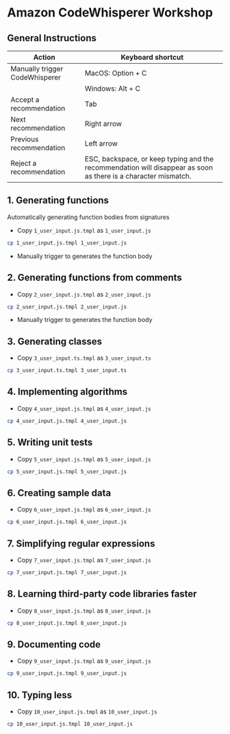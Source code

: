 # Amazon CodeWhisperer Workshop

## General Instructions
|Action	|Keyboard shortcut|
|-------|-----------------|
|Manually trigger CodeWhisperer|MacOS: Option + C|
||Windows: Alt + C|
|Accept a recommendation|Tab|
|Next recommendation|Right arrow|
|Previous recommendation|Left arrow|
|Reject a recommendation|ESC, backspace, or keep typing and the recommendation will disappear as soon as there is a character mismatch.|

## 1. Generating functions
Automatically generating function bodies from signatures

- Copy `1_user_input.js.tmpl` as `1_user_input.js`
```bash
cp 1_user_input.js.tmpl 1_user_input.js
```
- Manually trigger to generates the function body 

## 2. Generating functions from comments

- Copy `2_user_input.js.tmpl` as `2_user_input.js`
```bash
cp 2_user_input.js.tmpl 2_user_input.js
```
- Manually trigger to generates the function body 

## 3. Generating classes
- Copy `3_user_input.ts.tmpl` as `3_user_input.ts`
```bash
cp 3_user_input.ts.tmpl 3_user_input.ts
```

## 4. Implementing algorithms
- Copy `4_user_input.js.tmpl` as `4_user_input.js`
```bash
cp 4_user_input.js.tmpl 4_user_input.js
```

## 5. Writing unit tests
- Copy `5_user_input.js.tmpl` as `5_user_input.js`
```bash
cp 5_user_input.js.tmpl 5_user_input.js
```

## 6. Creating sample data
- Copy `6_user_input.js.tmpl` as `6_user_input.js`
```bash
cp 6_user_input.js.tmpl 6_user_input.js
```

## 7. Simplifying regular expressions
- Copy `7_user_input.js.tmpl` as `7_user_input.js`
```bash
cp 7_user_input.js.tmpl 7_user_input.js
```

## 8. Learning third-party code libraries faster
- Copy `8_user_input.js.tmpl` as `8_user_input.js`
```bash
cp 8_user_input.js.tmpl 8_user_input.js
```

## 9. Documenting code
- Copy `9_user_input.js.tmpl` as `9_user_input.js`
```bash
cp 9_user_input.js.tmpl 9_user_input.js
```

## 10. Typing less
- Copy `10_user_input.js.tmpl` as `10_user_input.js`
```bash
cp 10_user_input.js.tmpl 10_user_input.js
```